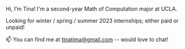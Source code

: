 Hi, I’m Tina! I'm a second-year Math of Computation major at UCLA. 

Looking for winter / spring / summer 2023 internships; either paid or unpaid! 

📫 You can find me at tinatjma@gmail.com -- would love to chat! 
